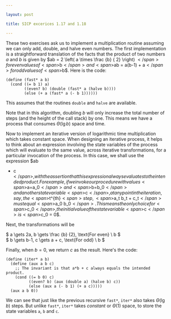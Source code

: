 ```yaml
---

layout: post

title: SICP excerices 1.17 and 1.18

---
```


These two exercises ask us to implement a multiplication routine assuming
we can only add, double, and halve even numbers. The first implementation is
a straightforward translation of the facts that the product of two numbers
<span>$a$</span> and <span>$b$</span> is given by <span>$ab = 2 \left( a \times
\frac {b} { 2} \right) $</span> for even values of <span>$b$</span> and
<span>$ab = a(b-1) + a$</span> for odd values of <span>$b$</span>. Here is the
code:
    
    (define (fast* a b)
      (cond ((= b 1) a)
            ((even? b) (double (fast* a (halve b))))
            (else (+ a (fast* a (- b 1))))))

This assumes that the routines `double` and `halve` are available.

Note that in this algorithm, doubling <span>$b$</span> will only increase the
total number of steps (and the height of the call stack) by one. This means we
have a process that consumes <span>$\Theta \left( \lg b \right)$</span> space
and time.

Now to implement an iterative version of logarithmic time multiplication which
takes constant space. When designing an iterative process, it helps to think
about an expression involving the state variables of the process which will
evaluate to the same value, across iterative transformations, for a particular
invocation of the process. In this case, we shall use the expression <span>$ab
+ c$</span>, with the assertion that this expression always evaluates to the
intended product. For example, if we invoke our procedure with values
<span>$a=a_0$</span> and <span>$b=b_0$</span> and another state variable
<span>$c$</span>, at any point in the iteration, say, the <span>$t^{th}$<span>
step, <span>$a_t b_t + c_t$</span> must equal <span>$a_0 b_0$</span>.
This means the only choice for <span>$c_0$</span>, the initial value of the
state variable <span>$c$</span> is <span>$c_0 = 0$</span>.

Next, the transformations will be
<div>$
a \gets 2a,
b \gets \frac {b} {2}, \text{For even} \ b
$</div>

<div>$
b \gets b-1, c \gets a + c, \text{For odd} \ b
$</div>

Finally, when <span>$b = 0$</span>, we return <span>$c$</span> as the
result. Here's the code:
    
    (define (iter* a b)
      (define (aux a b c)
        ;; The invariant is that a*b + c always equals the intended product.
        (cond ((= b 0) c)
              ((even? b) (aux (double a) (halve b) c))
              (else (aux a (- b 1) (+ a c)))))
      (aux a b 0))

We can see that just like the previous recursive `fast*`, `iter*` also takes
<span>$\Theta \left( \lg b \right)$</span> steps. But unlike `fast*`, `iter*`
takes <em>constant</em> or <span>$\Theta \left( 1 \right)$</span> space, to store the state
variables `a`, `b` and `c`.
